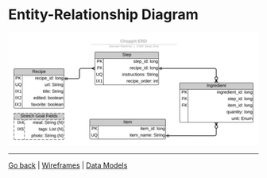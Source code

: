# Entity-Relationship Diagram

[![ERD](erd.png)](erd.pdf)

----

[Go back](README.md)	\|	[Wireframes](wireframe.md)	\|	[Data Models](data-models.md)